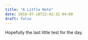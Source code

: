 ```yaml
---
title: "A Little Note"
date: 2018-07-18T22:42:32-04:00
draft: false
---
```


Hopefully the last little test for the day.
